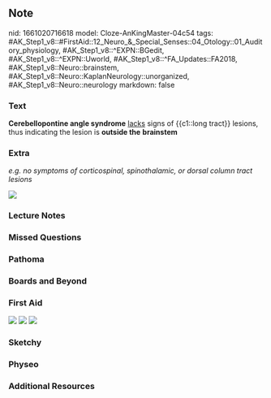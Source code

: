 ## Note
nid: 1661020716618
model: Cloze-AnKingMaster-04c54
tags: #AK_Step1_v8::#FirstAid::12_Neuro_&_Special_Senses::04_Otology::01_Auditory_physiology, #AK_Step1_v8::^EXPN::BGedit, #AK_Step1_v8::^EXPN::Uworld, #AK_Step1_v8::^FA_Updates::FA2018, #AK_Step1_v8::Neuro::brainstem, #AK_Step1_v8::Neuro::KaplanNeurology::unorganized, #AK_Step1_v8::Neuro::neurology
markdown: false

### Text
<div>
  <b>Cerebellopontine angle syndrome</b> <u>lacks</u> signs of
  {{c1::long tract}} lesions, thus indicating the lesion is
  <b>outside the</b> <b>brainstem</b>
</div>

### Extra
<i>e.g. no symptoms of corticospinal, spinothalamic, or dorsal
column tract lesions</i>
<div><img src="paste-30300994273281%20(1).jpg"></div>

### Lecture Notes


### Missed Questions


### Pathoma


### Boards and Beyond


### First Aid
<img src="tmpaFQ72v.png"> <img src="tmplflI5l.png"> <img src= 
"tmp62HqRa.png">

### Sketchy


### Physeo


### Additional Resources

